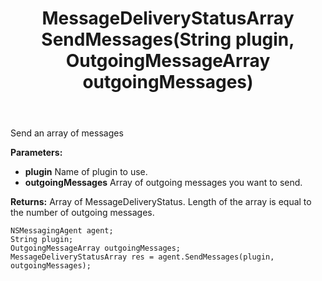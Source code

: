 ﻿---
uid: crmscript_ref_NSMessagingAgent_SendMessages
title: MessageDeliveryStatusArray SendMessages(String plugin, OutgoingMessageArray outgoingMessages)
intellisense: NSMessagingAgent.SendMessages
keywords: NSMessagingAgent, SendMessages
so.topic: reference
---

Send an array of messages

**Parameters:**
 - **plugin** Name of plugin to use.
 - **outgoingMessages** Array of outgoing messages you want to send.

**Returns:** Array of MessageDeliveryStatus. Length of the array is equal to the number of outgoing messages.

```crmscript
NSMessagingAgent agent;
String plugin;
OutgoingMessageArray outgoingMessages;
MessageDeliveryStatusArray res = agent.SendMessages(plugin, outgoingMessages);
```

